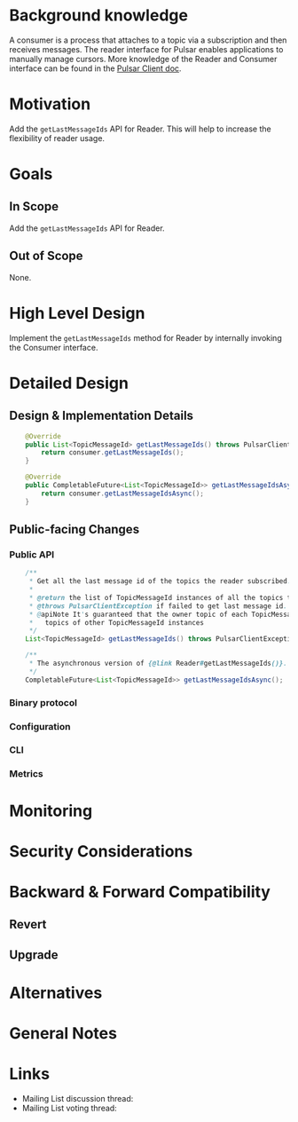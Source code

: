 # Background knowledge
A consumer is a process that attaches to a topic via a subscription and then receives messages. The reader interface for Pulsar enables applications to manually manage cursors. More knowledge of the Reader and Consumer interface can be found in the [Pulsar Client doc](https://pulsar.apache.org/docs/next/concepts-clients/#reader).

# Motivation

Add the `getLastMessageIds` API for Reader.  This will help to increase the flexibility of reader usage.

# Goals

## In Scope

Add the `getLastMessageIds` API for Reader.

## Out of Scope

None.


# High Level Design

Implement the `getLastMessageIds` method for Reader by internally invoking the Consumer interface.

# Detailed Design

## Design & Implementation Details
```java
    @Override
    public List<TopicMessageId> getLastMessageIds() throws PulsarClientException {
        return consumer.getLastMessageIds();
    }

    @Override
    public CompletableFuture<List<TopicMessageId>> getLastMessageIdsAsync() {
        return consumer.getLastMessageIdsAsync();
    }
```

## Public-facing Changes



### Public API
```java
    /**
     * Get all the last message id of the topics the reader subscribed.
     *
     * @return the list of TopicMessageId instances of all the topics that the reader subscribed
     * @throws PulsarClientException if failed to get last message id.
     * @apiNote It's guaranteed that the owner topic of each TopicMessageId in the returned list is different from owner
     *   topics of other TopicMessageId instances
     */
    List<TopicMessageId> getLastMessageIds() throws PulsarClientException;

    /**
     * The asynchronous version of {@link Reader#getLastMessageIds()}.
     */
    CompletableFuture<List<TopicMessageId>> getLastMessageIdsAsync();
```
### Binary protocol

### Configuration

### CLI

### Metrics

# Monitoring


# Security Considerations


# Backward & Forward Compatibility

## Revert


## Upgrade



# Alternatives


# General Notes

# Links

<!--
Updated afterwards
-->
* Mailing List discussion thread:
* Mailing List voting thread:
